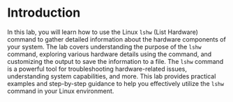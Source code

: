 # Introduction

In this lab, you will learn how to use the Linux `lshw` (List Hardware) command to gather detailed information about the hardware components of your system. The lab covers understanding the purpose of the `lshw` command, exploring various hardware details using the command, and customizing the output to save the information to a file. The `lshw` command is a powerful tool for troubleshooting hardware-related issues, understanding system capabilities, and more. This lab provides practical examples and step-by-step guidance to help you effectively utilize the `lshw` command in your Linux environment.
